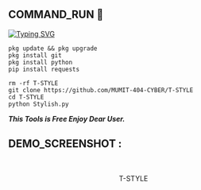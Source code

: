 <h2>COMMAND_RUN 🔻 </h2>

[![Typing SVG](https://readme-typing-svg.demolab.com?font=Fira+Code&pause=1000&color=FF2C10&background=31FF9400&width=435&lines=Stylish+Your+Termux+Enjoy+Dear%F0%9F%A4%9F)](https://git.io/typing-svg)

```
pkg update && pkg upgrade
pkg install git
pkg install python
pip install requests

rm -rf T-STYLE
git clone https://github.com/MUMIT-404-CYBER/T-STYLE
cd T-STYLE
python Stylish.py
```

___This Tools is Free Enjoy Dear User.___</br>

## DEMO_SCREENSHOT :
<br>
<p align="center">
T-STYLE
</p>
